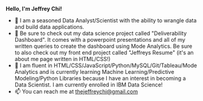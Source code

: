 **Hello, I'm Jeffrey Chi!**
- 👋 I am a seasoned Data Analyst/Scientist with the ability to wrangle data and build data applications.
- 👀 Be sure to check out my data science project called "Deliverability Dashboard". It comes with a powerpoint presentations and all of my written queries to create the dashboard using Mode Analytics. Be sure to also check out my front end project called "Jeffreys Resume" (it's an about me page written in HTML/CSS!)
- 🌱  I am fluent in HTML/CSS/JavaScript/Python/MySQL/Git/Tableau/Mode Analytics and is currently learning Machine Learning/Predictive Modeling/Python Libraries because I have an interest in becoming a Data Scientist. I am currently enrolled in IBM Data Science!
- 📫 You can reach me at thejeffreychi@gmail.com


